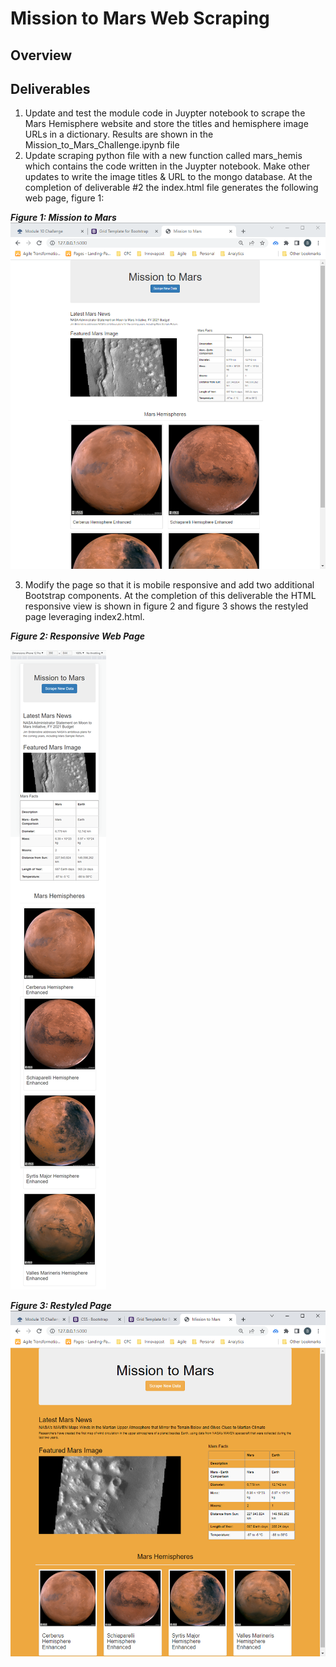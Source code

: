 # Mission to Mars Web Scraping

## Overview


## Deliverables

1.  Update and test the module code in Juypter notebook to scrape the Mars Hemisphere website and store the titles and hemisphere image URLs in a dictionary.  Results are shown in the Mission_to_Mars_Challenge.ipynb file
2.  Update scraping python file with a new function called mars_hemis which contains the code written in the Juypter notebook.  Make other updates to write the image titles & URL to the mongo database.  At the completion of deliverable #2 the index.html file generates the following web page, figure 1:

***Figure 1: Mission to Mars***
![Mission to mars](/images/index_orig.png)

3.  Modify the page so that it is mobile responsive and add two additional Bootstrap components.  At the completion of this deliverable the HTML responsive view is shown in figure 2 and figure 3 shows the restyled page leveraging index2.html.  

***Figure 2: Responsive Web Page***

![iphone12 responsive view](/images/iphone12_responsive.png)

***Figure 3: Restyled Page***
![Restyled page](/images/index2_restyled.png)
